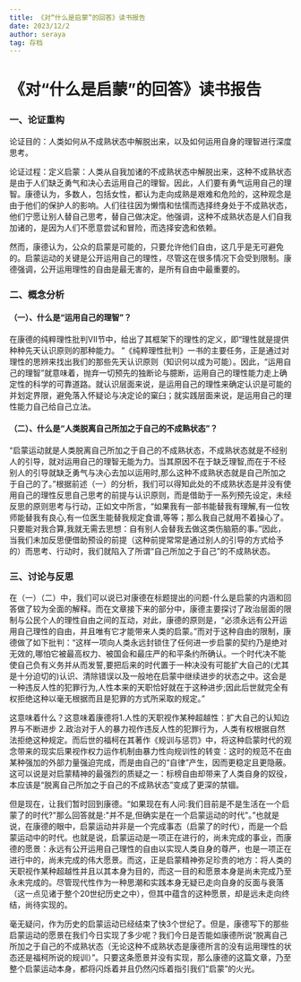 ```yaml
---
title: 《对“什么是启蒙”的回答》读书报告
date: 2023/12/2
author: seraya
tag: 存档
---
```



# 《对“什么是启蒙”的回答》读书报告
### 一、论证重构
论证目的：人类如何从不成熟状态中解脱出来，以及如何运用自身的理智进行深度思考。

论证过程：定义启蒙：人类从自我加诸的不成熟状态中解脱出来，这种不成熟状态是由于人们缺乏勇气和决心去运用自己的理智。因此，人们要有勇气运用自己的理智。康德认为，多数人，包括女性，都认为走向成熟是艰难和危险的，这种观念是由于他们的保护人的影响。人们往往因为懒惰和怯懦而选择终身处于不成熟状态，他们宁愿让别人替自己思考，替自己做决定。他强调，这种不成熟状态是人们自我加诸的，是因为人们不愿意尝试和冒险，而选择安逸和依赖。

然而，康德认为，公众的启蒙是可能的，只要允许他们自由，这几乎是无可避免的。启蒙运动的关键是公开运用自己的理性，尽管这在很多情况下会受到限制。康德强调，公开运用理性的自由是最无害的，是所有自由中最重要的。


### 二、概念分析
#### （一）、什么是“运用自己的理智”？
在康德的纯粹理性批判VII节中，给出了其框架下的理性的定义，即“理性就是提供种种先天认识原则的那种能力。 ”《纯粹理性批判》一书的主要任务，正是通过对理性的思辨来找出我们的那些先天认识原则（知识何以成为可能）。因此，“运用自己的理智”就意味着，抛弃一切预先的独断论与臆断，运用自己的理性能力走上确定性的科学的可靠道路。就认识层面来说，是运用自己的理性来确定认识是可能的并划定界限，避免落入怀疑论与决定论的窠臼；就实践层面来说，是运用自己的理性能力自己给自己立法。


#### （二）、什么是“人类脱离自己所加之于自己的不成熟状态”？
“启蒙运动就是人类脱离自己所加之于自己的不成熟状态，不成熟状态就是不经别人的引导，就对运用自己的理智无能为力。当其原因不在于缺乏理智,而在于不经别人的引导就缺乏勇气与决心去加以运用时,那么这种不成熟状态就是自己所加之于自己的了。”根据前述（一）的分析，我们可以得知此处的不成熟状态是并没有使用自己的理性反思自己思考的前提与认识原则，而是借助于一系列预先设定，未经反思的原则思考与行动，正如文中所言，“如果我有一部书能替我有理解,有一位牧师能替我有良心,有一位医生能替我规定食谱,等等；那么我自己就用不着操心了。只要能对我合算,我就无需去思想：自有别人会替我去做这类伤脑筋的事。”因此，当我们未加反思便借助预设的前提（这种前提常常是通过别人的引导的方式给予的）而思考、行动时，我们就陷入了所谓“自己所加之于自己”的不成熟状态。


### 三、讨论与反思
在（一）（二）中，我们可以说已对康德在标题提出的问题-什么是启蒙的内涵和回答做了较为全面的解释。而在文章接下来的部分中，康德主要探讨了政治层面的限制与公民个人的理性自由之间的互动，对此，康德的原则是，“必须永远有公开运用自己理性的自由，并且唯有它才能带来人类的启蒙。”而对于这种自由的限制，康德做了如下批判：“这样一项向人类永远封锁住了任何进一步启蒙的契约乃是绝对无效的,哪怕它被最高权力、被国会和最庄严的和平条约所确认。一个时代决不能使自己负有义务并从而发誓,要把后来的时代置于一种决没有可能扩大自己的(尤其是十分迫切的)认识、清除错误以及一般地在启蒙中继续进步的状态之中。这会是一种违反人性的犯罪行为,人性本来的天职恰好就在于这种进步;因此后世就完全有权拒绝这种以毫无根据而且是犯罪的方式所采取的规定。”

这意味着什么？这意味着康德将1.人性的天职视作某种超越性：扩大自己的认知边界与不断进步 2.政治对于人的暴力视作违反人性的犯罪行为，人类有权根据自然法拒绝这种规定。而后世的福柯在其著作《规训与惩罚》中，将这种启蒙时代的观念带来的现实后果视作权力运作机制由暴力性向规训性的转变：这时的规范不在由某种强加的外部力量强迫完成，而是由自己的“自律”产生，因而更稳定且更隐蔽。这可以说是对启蒙精神的最强烈的质疑之一：标榜自由却带来了人类自身的奴役，本应该是“脱离自己所加之于自己的不成熟状态”变成了更深的禁锢。

但是现在，让我们暂时回到康德。“如果现在有人问:我们目前是不是生活在一个启蒙了的时代?"那么回答就是:"并不是,但确实是在一个启蒙运动的时代"。”也就是说，在康德的眼中，启蒙运动并非是一个完成事态（启蒙了的时代），而是一个启蒙运动中的时代。也就是说，启蒙运动是一项正在进行的，尚未完成的事业，而康德的愿景：永远有公开运用自己理性的自由以实现人类自身的尊严，也是一项正在进行中的，尚未完成的伟大愿景。而这，正是启蒙精神弥足珍贵的地方：将人类的天职视作某种超越性并且以其本身为目的，而这一目的和愿景本身是尚未完成乃至永未完成的。尽管现代性作为一种思潮和实践本身无疑已走向自身的反面与衰落（这一点见诸于整个20世纪历史之中），但其中蕴含的这种愿景，却是远未走向终结，尚待实现的。

毫无疑问，作为历史的启蒙运动已经结束了快3个世纪了。但是，康德写下的那些启蒙运动的愿景在我们今日实现了多少呢？我们今日是否能如康德所说“脱离自己所加之于自己的不成熟状态（无论这种不成熟状态是康德所言的没有运用理性的状态还是福柯所说的规训）”。只要这条愿景并没有实现，那么康德的这篇文章，乃至整个启蒙运动本身，都将闪烁着并且仍然闪烁着指引我们“启蒙”的火光。
